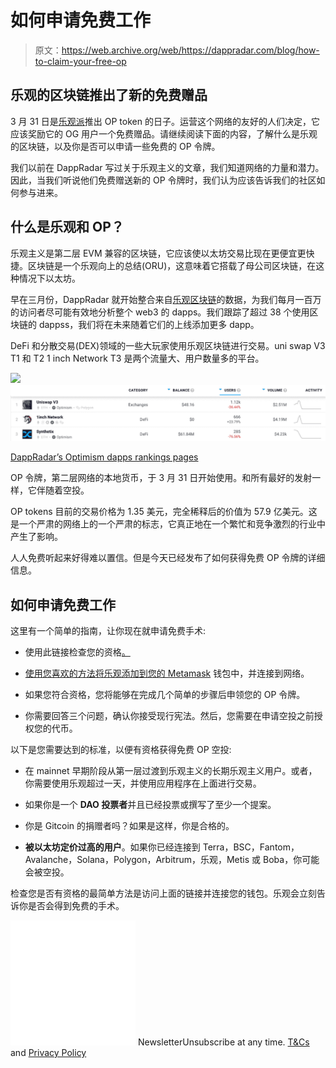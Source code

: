 # 如何申请免费工作

> 原文：<https://web.archive.org/web/https://dappradar.com/blog/how-to-claim-your-free-op>

## 乐观的区块链推出了新的免费赠品

3 月 31 日是[乐观派](https://web.archive.org/web/20220704234006/https://dappradar.com/rankings/protocol/optimism)推出 OP token 的日子。运营这个网络的友好的人们决定，它应该奖励它的 OG 用户一个免费赠品。请继续阅读下面的内容，了解什么是乐观的区块链，以及你是否可以申请一些免费的 OP 令牌。

我们以前在 DappRadar 写过关于乐观主义的文章，我们知道网络的力量和潜力。因此，当我们听说他们免费赠送新的 OP 令牌时，我们认为应该告诉我们的社区如何参与进来。

## 什么是乐观和 OP？

乐观主义是第二层 EVM 兼容的区块链，它应该使以太坊交易比现在更便宜更快捷。区块链是一个乐观向上的总结(ORU)，这意味着它搭载了母公司区块链，在这种情况下以太坊。

早在三月份，DappRadar 就开始整合来自[乐观区块链](https://web.archive.org/web/20220704234006/https://dappradar.com/rankings/protocol/optimism/2)的数据，为我们每月一百万的访问者尽可能有效地分析整个 web3 的 dapps。我们跟踪了超过 38 个使用区块链的 dappss，我们将在未来随着它们的上线添加更多 dapp。

DeFi 和分散交易(DEX)领域的一些大玩家使用乐观区块链进行交易。uni swap V3 T1 和 T2 1 inch Network T3 是两个流量大、用户数量多的平台。

![](img/d86dfed685ba44a487e6f4df270b9d39.png)![](img/003420f1784c4af9448e1ed1218b0532.png)

[DappRadar’s Optimism dapps rankings pages](https://web.archive.org/web/20220704234006/https://dappradar.com/rankings/protocol/optimism)

OP 令牌，第二层网络的本地货币，于 3 月 31 日开始使用。和所有最好的发射一样，它伴随着空投。

OP tokens 目前的交易价格为 1.35 美元，完全稀释后的价值为 57.9 亿美元。这是一个严肃的网络上的一个严肃的标志，它真正地在一个繁忙和竞争激烈的行业中产生了影响。

人人免费听起来好得难以置信。但是今天已经发布了如何获得免费 OP 令牌的详细信息。

## 如何申请免费工作

这里有一个简单的指南，让你现在就申请免费手术:

*   使用此链接检查您的资格[。](https://web.archive.org/web/20220704234006/https://app.optimism.io/airdrop/check)

*   [使用您喜欢的方法将乐观添加到您的 Metamask](https://web.archive.org/web/20220704234006/https://www.youtube.com/watch?v=VliU0f4kmS8&list=PL0L1ZfahiAoNsGLeGCQ2-GmkCotkfniRf&index=4) 钱包中，并连接到网络。

*   如果您符合资格，您将能够在完成几个简单的步骤后申领您的 OP 令牌。

*   你需要回答三个问题，确认你接受现行宪法。然后，您需要在申请空投之前授权您的代币。

以下是您需要达到的标准，以便有资格获得免费 OP 空投:

*   在 mainnet 早期阶段从第一层过渡到乐观主义的长期乐观主义用户。或者，你需要使用乐观超过一天，并使用应用程序在上面进行交易。

*   如果你是一个 **DAO 投票者**并且已经投票或撰写了至少一个提案。

*   你是 Gitcoin 的捐赠者吗？如果是这样，你是合格的。

*   **被以太坊定价过高的用户**。如果你已经连接到 Terra，BSC，Fantom，Avalanche，Solana，Polygon，Arbitrum，乐观，Metis 或 Boba，你可能会被空投。

检查您是否有资格的最简单方法是访问上面的链接并连接您的钱包。乐观会立刻告诉你是否会得到免费的手术。

![](img/6d5a4a2d609c56e1a5771717e54ba759.png) NewsletterUnsubscribe at any time. [T&Cs](https://web.archive.org/web/20220704234006/https://dappradar.com/terms) and [Privacy Policy](https://web.archive.org/web/20220704234006/https://dappradar.com/privacy-policy)
